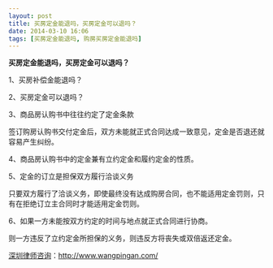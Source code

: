 ```yaml
---
layout: post
title: 买房定金能退吗，买房定金可以退吗？
date: 2014-03-10 16:06
tags: [买房定金能退吗, 购房买房定金能退吗]
---
```

<strong>买房定金能退吗，买房定金可以退吗？</strong>

1、买房补偿金能退吗？

2、买房定金可以退吗？

3、商品房认购书中往往约定了定金条款

签订购房认购书交付定金后，双方未能就正式合同达成一致意见，定金是否退还就容易产生纠纷。

4、商品房认购书中的定金兼有立约定金和履约定金的性质。

5、定金的订立是担保双方履行洽谈义务

只要双方履行了洽谈义务，即使最终没有达成购房合同，也不能适用定金罚则，只有在拒绝订立主合同时才能适用定金罚则。

6、如果一方未能按双方约定的时间与地点就正式合同进行协商。

则一方违反了立约定金所担保的义务，则违反方将丧失或双倍返还定金。

<a href="http://www.wangpingan.com/">深圳律师咨询</a>：<a href="http://www.wangpingan.com/">http://www.wangpingan.com/</a>

